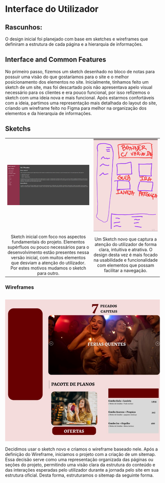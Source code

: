 # Interface do Utilizador
## Rascunhos:
O design inicial foi planejado com base em sketches e wireframes que definiram a estrutura de cada página e a hierarquia de informações. 
## Interface and Common Features
No primeiro passo, fizemos um sketch desenhado no bloco de notas para possuir uma visão do que gostaríamos para o site e o melhor posicionamento dos elementos no site. Inicialmente, tínhamos feito um sketch de um site, mas foi descartado pois não apresentava apelo visual necessário para os clientes e era pouco funcional, por isso refizemos o sketch com uma ideia nova e mais funcional. Após estarmos confortáveis com a ideia, partimos uma representação mais detalhada do layout do site, criando um wireframe feito no Figma para melhor na organização dos elementos e da hierarquia de informações.
## Sketchs
| | |
:---: | :---:
![An alternative description](images/image01.jpg) | ![An alternative description](images/image02.jpg)
Sketch inicial com foco nos aspectos fundamentais do projeto. Elementos supérfluos ou pouco necessários para o desenvolvimento estão presentes nessa versão inicial, com muitos elementos que desviam a atenção do utilizador. Por estes motivos mudamos o sketch para outro. |  Um Sketch novo que captura a atenção do utilizador de forma clara, intuitiva e atrativa. O design desta vez é mais focado na usabilidade e funcionalidade com elementos que possam facilitar a navegação. 

### Wireframes
| | |
:---: | :---:
![An alternative description](images/image03.jpg) 

Decidimos usar o sketch novo e criamos o wireframe baseado nele. Após a definição do Wireframe, iniciamos o projeto com a criação de um sitemap. Essa decisão serve como uma representação organizada das páginas ou seções do projeto, permitindo uma visão clara da estrutura do conteúdo e das interações esperadas pelo utilizador durante a jornada pelo site em sua estrutura oficial. Desta forma, estruturamos o sitemap da seguinte forma.



